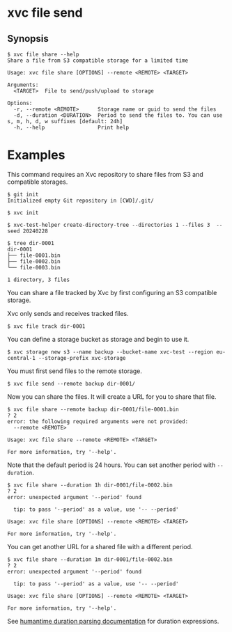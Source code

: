# xvc file send

## Synopsis

```console
$ xvc file share --help
Share a file from S3 compatible storage for a limited time

Usage: xvc file share [OPTIONS] --remote <REMOTE> <TARGET>

Arguments:
  <TARGET>  File to send/push/upload to storage

Options:
  -r, --remote <REMOTE>      Storage name or guid to send the files
  -d, --duration <DURATION>  Period to send the files to. You can use s, m, h, d, w suffixes [default: 24h]
  -h, --help                 Print help

```

# Examples

This command requires an Xvc repository to share files from S3 and compatible storages.

```console
$ git init
Initialized empty Git repository in [CWD]/.git/

$ xvc init

$ xvc-test-helper create-directory-tree --directories 1 --files 3  --seed 20240228

$ tree dir-0001
dir-0001
├── file-0001.bin
├── file-0002.bin
└── file-0003.bin

1 directory, 3 files

```

You can share a file tracked by Xvc by first configuring an S3 compatible storage.

Xvc only sends and receives tracked files.

```console
$ xvc file track dir-0001
```

You can define a storage bucket as storage and begin to use it.

```console
$ xvc storage new s3 --name backup --bucket-name xvc-test --region eu-central-1 --storage-prefix xvc-storage

```

You must first send files to the remote storage.

```console
$ xvc file send --remote backup dir-0001/
```

Now you can share the files. It will create a URL for you to share that file.

```console
$ xvc file share --remote backup dir-0001/file-0001.bin
? 2
error: the following required arguments were not provided:
  --remote <REMOTE>

Usage: xvc file share --remote <REMOTE> <TARGET>

For more information, try '--help'.

```

Note that the default period is 24 hours. You can set another period with `--duration`.

```console
$ xvc file share --duration 1h dir-0001/file-0002.bin
? 2
error: unexpected argument '--period' found

  tip: to pass '--period' as a value, use '-- --period'

Usage: xvc file share [OPTIONS] --remote <REMOTE> <TARGET>

For more information, try '--help'.

```

You can get another URL for a shared file with a different period.

```console
$ xvc file share --duration 1m dir-0001/file-0002.bin
? 2
error: unexpected argument '--period' found

  tip: to pass '--period' as a value, use '-- --period'

Usage: xvc file share [OPTIONS] --remote <REMOTE> <TARGET>

For more information, try '--help'.

```

See [humantime duration parsing
documentation](https://docs.rs/humantime/latest/humantime/fn.parse_duration.html)
for duration expressions.
